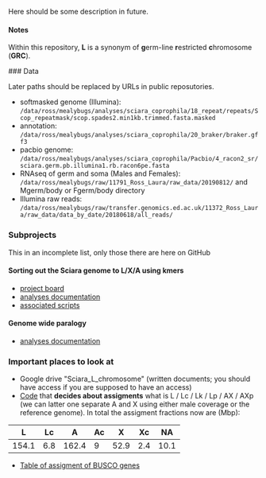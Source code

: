 
Here should be some description in future.

#### Notes

Within this repository, **L** is a synonym of **g**erm-line **r**estricted **c**hromosome (**GRC**).

### Data

Later paths should be replaced by URLs in public reposutories.

- softmasked genome (Illumina): `/data/ross/mealybugs/analyses/sciara_coprophila/18_repeat/repeats/Scop_repeatmask/scop.spades2.min1kb.trimmed.fasta.masked`
- annotation: `/data/ross/mealybugs/analyses/sciara_coprophila/20_braker/braker.gff3`
- pacbio genome: `/data/ross/mealybugs/analyses/sciara_coprophila/Pacbio/4_racon2_sr/sciara.germ.pb.illumina1.rb.racon6pe.fasta`
- RNAseq of germ and soma (Males and Females):
`/data/ross/mealybugs/raw/11791_Ross_Laura/raw_data/20190812/` and Mgerm/body or Fgerm/body directory
- Illumina raw reads:
`/data/ross/mealybugs/raw/transfer.genomics.ed.ac.uk/11372_Ross_Laura/raw_data/data_by_date/20180618/all_reads/`


### Subprojects

This in an incomplete list, only those there are here on GitHub

#### Sorting out the Sciara genome to L/X/A using kmers
  - [project board](https://github.com/orgs/RossLab/projects/1)
  - [analyses documentation](analyses/kmer-assigment-of-L-X-A.md)
  - [associated scripts](scripts/kmer-assigment-of-L-X-A)

#### Genome wide paralogy
  - [analyses documentation](analyses/genome_wide_paralogy.md)


### Important places to look at

  - Google drive "Sciara_L_chromosome" (written documents; you should have access if you are supposed to have an access)
  - [Code](https://github.com/RossLab/Sciara-L-chromosome/blob/master/scripts/kmer-assigment-of-L-X-A/L-assignment.R#L28-L30) that **decides about assigments** what is L / Lc / Lk / Lp / AX / AXp (we can latter one separate A and X using either male coverage or the reference genome). In total the assigment fractions now are (Mbp):

  |    L    |    Lc    |    A    |    Ac    |    X    |    Xc    |    NA    |
  | ------- | -------- | ------- | -------- | ------- | -------- | -------- |
  | 154.1   |  6.8     |  162.4  |  9       |  52.9   |  2.4     |  10.1    |

  - [Table of assigment of BUSCO genes](tables/BUSCO_assigned.tsv)
